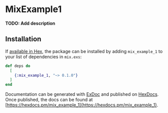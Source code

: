 # MixExample1

**TODO: Add description**

## Installation

If [available in Hex](https://hex.pm/docs/publish), the package can be installed
by adding `mix_example_1` to your list of dependencies in `mix.exs`:

```elixir
def deps do
  [
    {:mix_example_1, "~> 0.1.0"}
  ]
end
```

Documentation can be generated with [ExDoc](https://github.com/elixir-lang/ex_doc)
and published on [HexDocs](https://hexdocs.pm). Once published, the docs can
be found at [https://hexdocs.pm/mix_example_1](https://hexdocs.pm/mix_example_1).

